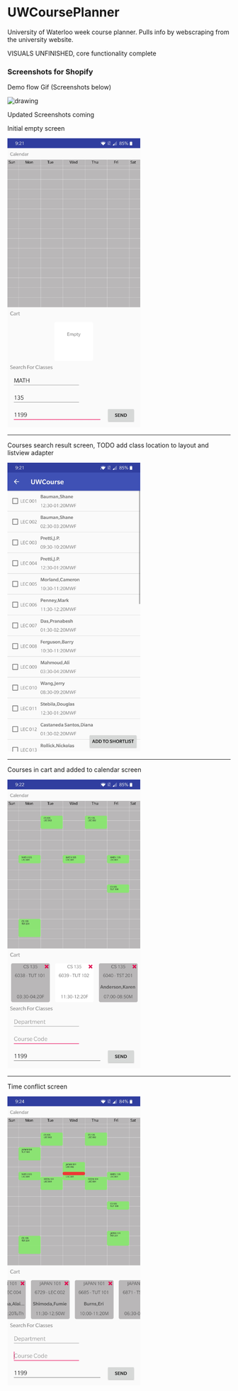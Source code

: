 # UWCoursePlanner

University of Waterloo week course planner. Pulls info by webscraping from the university website.

VISUALS UNFINISHED, core functionality complete

### Screenshots for Shopify 

Demo flow Gif (Screenshots below)

<img src="ezgif-3-7a27461e48c9.gif" alt="drawing" width="300"/>

Updated Screenshots coming

Initial empty screen

<img src="Screenshot_20200511-092131.jpg" alt="drawing" width="300"/>

---
Courses search result screen, TODO add class location to layout and listview adapter

<img src="Screenshot_20200511-092135.jpg" alt="drawing" width="300"/>

---
Courses in cart and added to calendar screen

<img src="Screenshot_20200511-092227.jpg" alt="drawing" width="300"/>

---
Time conflict screen

<img src="Screenshot_20200511-092419.jpg" alt="drawing" width="300"/>
